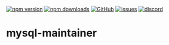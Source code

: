 [![npm version](https://img.shields.io/npm/v/@itrocks/mysql-maintainer?logo=npm)](https://www.npmjs.org/package/@itrocks/mysql-maintainer)
[![npm downloads](https://img.shields.io/npm/dm/@itrocks/mysql-maintainer)](https://www.npmjs.org/package/@itrocks/mysql-maintainer)
[![GitHub](https://img.shields.io/github/last-commit/itrocks-ts/mysql-maintainer?color=2dba4e&label=commit&logo=github)](https://github.com/itrocks-ts/mysql-maintainer)
[![issues](https://img.shields.io/github/issues/itrocks-ts/mysql-maintainer)](https://github.com/itrocks-ts/mysql-maintainer/issues)
[![discord](https://img.shields.io/discord/1314141024020467782?color=7289da&label=discord&logo=discord&logoColor=white)](https://25.re/ditr)

# mysql-maintainer
